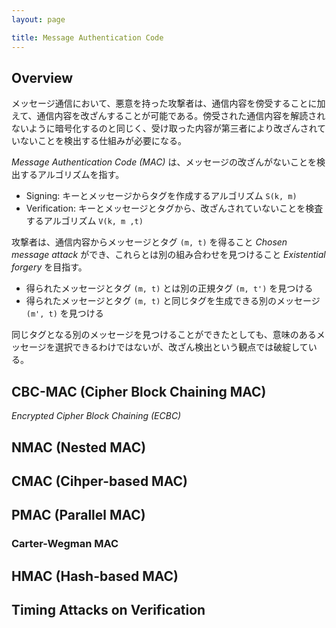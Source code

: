 ```yaml
---
layout: page

title: Message Authentication Code
---
```


<script type="text/x-mathjax-config">
  MathJax.Hub.Config({ tex2jax: { inlineMath: [['$','$'], ["\\(","\\)"]] } });
</script>
<script type="text/javascript"
  src="http://cdn.mathjax.org/mathjax/latest/MathJax.js?config=TeX-AMS_HTML">
</script>

## Overview

メッセージ通信において、悪意を持った攻撃者は、通信内容を傍受することに加えて、通信内容を改ざんすることが可能である。傍受された通信内容を解読されないように暗号化するのと同じく、受け取った内容が第三者により改ざんされていないことを検出する仕組みが必要になる。

_Message Authentication Code (MAC)_ は、メッセージの改ざんがないことを検出するアルゴリズムを指す。

<script type="math/tex; mode=display" id="MathJax-Element-mac_algorithm">
t \gets S(k, m) \\
(0, 1) \gets V(k, m, t) \\
</script>

* Signing: キーとメッセージからタグを作成するアルゴリズム `S(k, m)`
* Verification: キーとメッセージとタグから、改ざんされていないことを検査するアルゴリズム `V(k, m ,t)`

攻撃者は、通信内容からメッセージとタグ `(m, t)` を得ること _Chosen message attack_ ができ、これらとは別の組み合わせを見つけること _Existential forgery_ を目指す。

* 得られたメッセージとタグ `(m, t)` とは別の正規タグ `(m, t')` を見つける
* 得られたメッセージとタグ `(m, t)` と同じタグを生成できる別のメッセージ `(m', t)` を見つける

同じタグとなる別のメッセージを見つけることができたとしても、意味のあるメッセージを選択できるわけではないが、改ざん検出という観点では破綻している。

## CBC-MAC (Cipher Block Chaining MAC)

_Encrypted Cipher Block Chaining (ECBC)_

## NMAC (Nested MAC)

## CMAC (Cihper-based MAC)

## PMAC (Parallel MAC)

### Carter-Wegman MAC

## HMAC (Hash-based MAC)

## Timing Attacks on Verification

